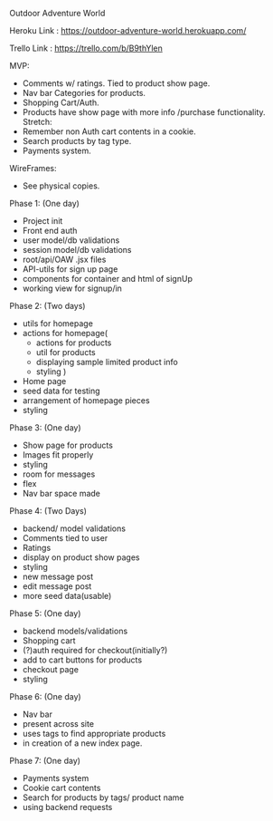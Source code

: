 Outdoor Adventure World

Heroku Link :
https://outdoor-adventure-world.herokuapp.com/

Trello Link :
https://trello.com/b/B9thYlen

MVP:
- Comments w/ ratings. Tied to product show page.
- Nav bar Categories for products.
- Shopping Cart/Auth.
- Products have show page with more info /purchase functionality.
Stretch:
- Remember non Auth cart contents in a cookie.
- Search products by tag type.
- Payments system.

WireFrames:
- See physical copies.


Phase 1: (One day)
- Project init
- Front end auth
- user model/db validations
- session model/db validations
- root/api/OAW .jsx files
- API-utils for sign up page
- components for container and html of signUp
- working view for signup/in

Phase 2: (Two days)
- utils for homepage
- actions for homepage(
  - actions for products
  - util for products
  - displaying sample limited product info
  - styling
  )
- Home page
- seed data for testing
- arrangement of homepage pieces
- styling

Phase 3: (One day)
- Show page for products
- Images fit properly
- styling
- room for messages
- flex
- Nav bar space made

Phase 4: (Two Days)
- backend/ model validations
- Comments tied to user
- Ratings
- display on product show pages
- styling
- new message post
- edit message post
- more seed data(usable)

Phase 5: (One day)
- backend models/validations
- Shopping cart
- (?)auth required for checkout(initially?)
- add to cart buttons for products
- checkout page
- styling

Phase 6: (One day)
- Nav bar
- present across site
- uses tags to find appropriate products
- in creation of a new index page.

Phase 7: (One day)
- Payments system
- Cookie cart contents
- Search for products by tags/ product name
- using backend requests
